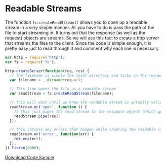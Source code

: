 # Readable Streams

The function `fs.createReadStream()` allows you to open up a readable stream in a very simple manner. All you have to do is pass the path of the file to start streaming in. It turns out that the response (as well as the request) objects are streams. So we will use this fact to create a http server that streams the files to the client. Since the code is simple enough, it is pretty easy just to read through it and comment why each line is necessary.

```js
var http = require('http');
var fs = require('fs');

http.createServer(function(req, res) {
  // The filename is simple the local directory and tacks on the requested url
  var filename = __dirname+req.url;

  // This line opens the file as a readable stream
  var readStream = fs.createReadStream(filename);

  // This will wait until we know the readable stream is actually valid before piping
  readStream.on('open', function () {
    // This just pipes the read stream to the response object (which goes to the client)
    readStream.pipe(res);
  });

  // This catches any errors that happen while creating the readable stream (usually invalid names)
  readStream.on('error', function(err) {
    res.end(err);
  });
}).listen(8080);
```

<a class="button download" href="#">Download Code Sample</a>